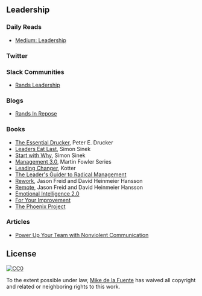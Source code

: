﻿## Leadership
### Daily Reads
- [Medium: Leadership](https://medium.com/tag/leadership/latest)

### Twitter

### Slack Communities
- [Rands Leadership](http://randsinrepose.com/welcome-to-rands-leadership-slack/)

### Blogs
- [Rands In Repose](http://randsinrepose.com/blog/)

### Books
- [The Essential Drucker](), Peter E. Drucker
- [Leaders Eat Last](), Simon Sinek
- [Start with Why](), Simon Sinek
- [Management 3.0](), Martin Fowler Series
- [Leading Changer](), Kotter
- [The Leader's Guider to Radical Management]()
- [Rework](), Jason Freid and David Heinmeier Hansson
- [Remote](), Jason Freid and David Heinmeier Hansson
- [Emotional Intelligence 2.0]()
- [For Your Improvement]()
- [The Phoenix Project]()

### Articles
- [Power Up Your Team with Nonviolent Communication](http://firstround.com/review/power-up-your-team-with-nonviolent-communication-principles/)

## License

[![CC0](https://mirrors.creativecommons.org/presskit/buttons/88x31/svg/cc-zero.svg)](https://creativecommons.org/publicdomain/zero/1.0/)

To the extent possible under law, [Mike de la Fuente](http://twitter.highfiveboom.com) has waived all copyright and related or neighboring rights to this work.
